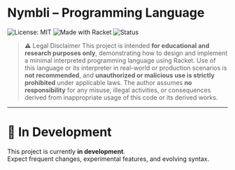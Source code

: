 #  Nymbli – Programming Language
![License: MIT](https://img.shields.io/badge/license-MIT-blue.svg)
![Made with Racket](https://img.shields.io/badge/tech-Racket-red)
![Status](https://img.shields.io/badge/status-In%20Development-orange)

> ⚠️ Legal Disclaimer
> This project is intended **for educational and research purposes only**, demonstrating how to design and implement a minimal interpreted programming language using Racket.
> Use of this language or its interpreter in real-world or production scenarios is **not recommended**, and **unauthorized or malicious use is strictly prohibited** under applicable laws.
> The author assumes **no responsibility** for any misuse, illegal activities, or consequences derived from inappropriate usage of this code or its derived works.

---

# 🚧 In Development 

This project is currently **in development**.  
Expect frequent changes, experimental features, and evolving syntax.

